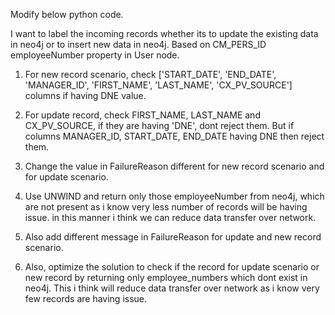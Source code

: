 Modify below python code.

I want to label the incoming records whether its to update the existing data in neo4j or to insert new data in neo4j. Based on CM_PERS_ID employeeNumber property in User node.

1. For new record scenario, check ['START_DATE', 'END_DATE', 'MANAGER_ID', 'FIRST_NAME', 'LAST_NAME', 'CX_PV_SOURCE'] columns if having DNE value.
2. For update record, check FIRST_NAME, LAST_NAME and CX_PV_SOURCE, if they are having 'DNE', dont reject them. But if columns MANAGER_ID, START_DATE, END_DATE having DNE then reject them.
3. Change the value in FailureReason different for new record scenario and for update scenario.

4. Use UNWIND and return only those employeeNumber from neo4j, which are not present as i know very less number of records will be having issue. in this manner i think we can reduce data transfer over network.

5. Also add different message in FailureReason for update and new record scenario.

6. Also, optimize the solution to check if the record for update scenario or new record by returning only employee_numbers which dont exist in neo4j. This i think will reduce data transfer over network as i know very few records are having issue.